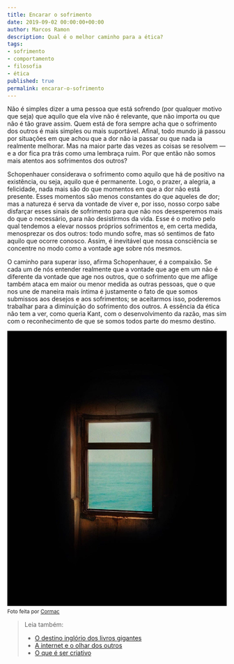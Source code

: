 ```yaml
---
title: Encarar o sofrimento
date: 2019-09-02 00:00:00+00:00
author: Marcos Ramon
description: Qual é o melhor caminho para a ética?
tags:
- sofrimento
- comportamento
- filosofia
- ética
published: true
permalink: encarar-o-sofrimento
---
```

Não é simples dizer a uma pessoa que está sofrendo (por qualquer motivo que seja) que aquilo que ela vive não é relevante, que não importa ou que não é tão grave assim. Quem está de fora sempre acha que o sofrimento dos outros é mais simples ou mais suportável. Afinal, todo mundo já passou por situações em que achou que a dor não ia passar ou que nada ia realmente melhorar. Mas na maior parte das vezes as coisas se resolvem — e a dor fica pra trás como uma lembraça ruim. Por que então não somos mais atentos aos sofrimentos dos outros?

Schopenhauer considerava o sofrimento como aquilo que há de positivo na existência, ou seja, aquilo que é permanente. Logo, o prazer, a alegria, a felicidade, nada mais são do que momentos em que a dor não está presente. Esses momentos são menos constantes do que aqueles de dor; mas a natureza é serva da vontade de viver e, por isso, nosso corpo sabe disfarçar esses sinais de sofrimento para que não nos desesperemos mais do que o necessário, para não desistirmos da vida. Esse é o motivo pelo qual tendemos a elevar nossos próprios sofrimentos e, em certa medida, menosprezar os dos outros: todo mundo sofre, mas só sentimos de fato aquilo que ocorre conosco. Assim, é inevitável que nossa consciência se concentre no modo como a vontade age sobre nós mesmos.

O caminho para superar isso, afirma Schopenhauer, é a compaixão. Se cada um de nós entender realmente que a vontade que age em um não é diferente da vontade que age nos outros, que o sofrimento que me aflige também ataca em maior ou menor medida as outras pessoas, que o que nos une de maneira mais íntima é justamente o fato de que somos submissos aos desejos e aos sofrimentos; se aceitarmos isso, poderemos trabalhar para a diminuição do sofrimento dos outros. A essência da ética não tem a ver, como queria Kant, com o desenvolvimento da razão, mas sim com o reconhecimento de que se somos todos parte do mesmo destino. 

<img src="/assets/img/cormac.jpg">
<small>Foto feita por <a href="http://inagblog.com/2019/06/cormac/">Cormac</a></small>



> Leia também:
> - <a href="/o-destino-inglorio-dos-livros-gigantes">O destino inglório dos livros gigantes</a>
> - <a href="/a-internet-e-o-olhar-dos-outros">A internet e o olhar dos outros</a>
> - <a href="/o-que-e-ser-criativo">O que é ser criativo</a>
